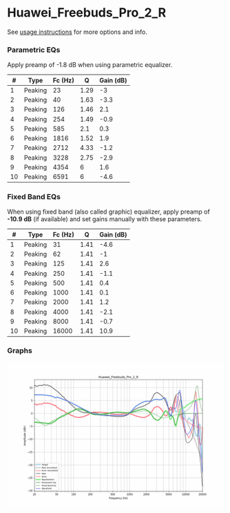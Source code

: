 # Huawei_Freebuds_Pro_2_R
See [usage instructions](https://github.com/jaakkopasanen/AutoEq#usage) for more options and info.

### Parametric EQs
Apply preamp of -1.8 dB when using parametric equalizer.

|   # | Type    |   Fc (Hz) |    Q |   Gain (dB) |
|-----|---------|-----------|------|-------------|
|   1 | Peaking |        23 | 1.29 |        -3   |
|   2 | Peaking |        40 | 1.63 |        -3.3 |
|   3 | Peaking |       126 | 1.46 |         2.1 |
|   4 | Peaking |       254 | 1.49 |        -0.9 |
|   5 | Peaking |       585 | 2.1  |         0.3 |
|   6 | Peaking |      1816 | 1.52 |         1.9 |
|   7 | Peaking |      2712 | 4.33 |        -1.2 |
|   8 | Peaking |      3228 | 2.75 |        -2.9 |
|   9 | Peaking |      4354 | 6    |         1.6 |
|  10 | Peaking |      6591 | 6    |        -4.6 |

### Fixed Band EQs
When using fixed band (also called graphic) equalizer, apply preamp of **-10.9 dB** (if available) and set gains manually with these parameters.

|   # | Type    |   Fc (Hz) |    Q |   Gain (dB) |
|-----|---------|-----------|------|-------------|
|   1 | Peaking |        31 | 1.41 |        -4.6 |
|   2 | Peaking |        62 | 1.41 |        -1   |
|   3 | Peaking |       125 | 1.41 |         2.6 |
|   4 | Peaking |       250 | 1.41 |        -1.1 |
|   5 | Peaking |       500 | 1.41 |         0.4 |
|   6 | Peaking |      1000 | 1.41 |         0.1 |
|   7 | Peaking |      2000 | 1.41 |         1.2 |
|   8 | Peaking |      4000 | 1.41 |        -2.1 |
|   9 | Peaking |      8000 | 1.41 |        -0.7 |
|  10 | Peaking |     16000 | 1.41 |        10.9 |

### Graphs
![](./Huawei_Freebuds_Pro_2_R.png)

